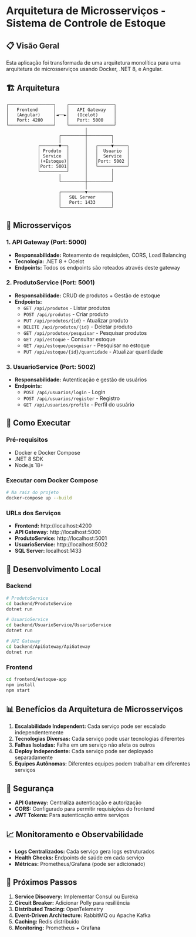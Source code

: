 # Arquitetura de Microsserviços - Sistema de Controle de Estoque

## 📋 Visão Geral

Esta aplicação foi transformada de uma arquitetura monolítica para uma arquitetura de microsserviços usando Docker, .NET 8, e Angular.

## 🏗️ Arquitetura

```
┌─────────────────┐    ┌─────────────────┐
│   Frontend      │    │   API Gateway   │
│   (Angular)     │◄──►│   (Ocelot)      │
│   Port: 4200    │    │   Port: 5000    │
└─────────────────┘    └─────────────────┘
                              │
                    ┌─────────┼─────────┐
                    │         │         │
            ┌───────▼──┐      │   ┌─────▼─────┐
            │ Produto  │      │   │  Usuario  │
            │ Service  │      │   │  Service  │
            │(+Estoque)│      │   │Port: 5002 │
            │Port: 5001│      │   └───────────┘
            └──────────┘      │         │
                    │         │         │
                    └─────────┼─────────┘
                              │
                    ┌─────────▼─────────┐
                    │   SQL Server      │
                    │   Port: 1433      │
                    └───────────────────┘
```

## 🚀 Microsserviços

### 1. **API Gateway** (Port: 5000)
- **Responsabilidade:** Roteamento de requisições, CORS, Load Balancing
- **Tecnologia:** .NET 8 + Ocelot
- **Endpoints:** Todos os endpoints são roteados através deste gateway

### 2. **ProdutoService** (Port: 5001)
- **Responsabilidade:** CRUD de produtos + Gestão de estoque
- **Endpoints:**
  - `GET /api/produtos` - Listar produtos
  - `POST /api/produtos` - Criar produto
  - `PUT /api/produtos/{id}` - Atualizar produto
  - `DELETE /api/produtos/{id}` - Deletar produto
  - `GET /api/produtos/pesquisar` - Pesquisar produtos
  - `GET /api/estoque` - Consultar estoque
  - `GET /api/estoque/pesquisar` - Pesquisar no estoque
  - `PUT /api/estoque/{id}/quantidade` - Atualizar quantidade

### 3. **UsuarioService** (Port: 5002)
- **Responsabilidade:** Autenticação e gestão de usuários
- **Endpoints:**
  - `POST /api/usuarios/login` - Login
  - `POST /api/usuarios/register` - Registro
  - `GET /api/usuarios/profile` - Perfil do usuário

## 🐳 Como Executar

### Pré-requisitos
- Docker e Docker Compose
- .NET 8 SDK
- Node.js 18+

### Executar com Docker Compose
```bash
# Na raiz do projeto
docker-compose up --build
```

### URLs dos Serviços
- **Frontend:** http://localhost:4200
- **API Gateway:** http://localhost:5000
- **ProdutoService:** http://localhost:5001
- **UsuarioService:** http://localhost:5002
- **SQL Server:** localhost:1433

## 🔧 Desenvolvimento Local

### Backend
```bash
# ProdutoService
cd backend/ProdutoService
dotnet run

# UsuarioService
cd backend/UsuarioService/UsuarioService
dotnet run

# API Gateway
cd backend/ApiGateway/ApiGateway
dotnet run
```

### Frontend
```bash
cd frontend/estoque-app
npm install
npm start
```

## 📊 Benefícios da Arquitetura de Microsserviços

1. **Escalabilidade Independent:** Cada serviço pode ser escalado independentemente
2. **Tecnologias Diversas:** Cada serviço pode usar tecnologias diferentes
3. **Falhas Isoladas:** Falha em um serviço não afeta os outros
4. **Deploy Independente:** Cada serviço pode ser deployado separadamente
5. **Equipes Autônomas:** Diferentes equipes podem trabalhar em diferentes serviços

## 🔐 Segurança

- **API Gateway:** Centraliza autenticação e autorização
- **CORS:** Configurado para permitir requisições do frontend
- **JWT Tokens:** Para autenticação entre serviços

## 📈 Monitoramento e Observabilidade

- **Logs Centralizados:** Cada serviço gera logs estruturados
- **Health Checks:** Endpoints de saúde em cada serviço
- **Métricas:** Prometheus/Grafana (pode ser adicionado)

## 🔄 Próximos Passos

1. **Service Discovery:** Implementar Consul ou Eureka
2. **Circuit Breaker:** Adicionar Polly para resiliência
3. **Distributed Tracing:** OpenTelemetry
4. **Event-Driven Architecture:** RabbitMQ ou Apache Kafka
5. **Caching:** Redis distribuído
6. **Monitoring:** Prometheus + Grafana
